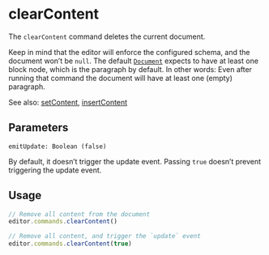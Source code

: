 # clearContent
The `clearContent` command deletes the current document.

Keep in mind that the editor will enforce the configured schema, and the document won’t be `null`. The default [`Document`](/api/nodes/document) expects to have at least one block node, which is the paragraph by default. In other words: Even after running that command the document will have at least one (empty) paragraph.

See also: [setContent](/api/commands/set-content), [insertContent](/api/commands/insert-content)

## Parameters
`emitUpdate: Boolean (false)`

By default, it doesn’t trigger the update event. Passing `true` doesn’t prevent triggering the update event.

## Usage
```js
// Remove all content from the document
editor.commands.clearContent()

// Remove all content, and trigger the `update` event
editor.commands.clearContent(true)
```

